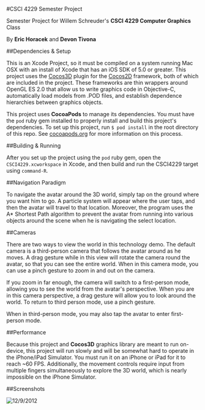 #CSCI 4229 Semester Project

Semester Project for Willem Schreuder's **CSCI 4229 Computer Graphics** Class

By **Eric Horacek** and **Devon Tivona**

##Dependencies & Setup

This is an Xcode Project, so it must be compiled on a system running Mac OSX with an install of Xcode that has an iOS SDK of 5.0 or greater. This project uses the [Cocos3D](http://http://brenwill.com/cocos3d/) plugin for the [Cocos2D](http://www.cocos2d-iphone.org) framework, both of which are included in the project. These frameworks are thin wrappers around OpenGL ES 2.0 that allow us to write graphics code in Objective-C, automatically load models from .POD files, and establish dependence hierarchies between graphics objects.

This project uses **CocoaPods** to manage its dependencies. You must have the `pod` ruby gem installed to properly install and build this project's dependencies. To set up this project, run `$ pod install` in the root directory of this repo. See [cocoapods.org](http://cocoapods.org) for more information on this process.

##Building & Running

After you set up the project using the `pod` ruby gem, open the `CSCI4229.xcworkspace` in Xcode, and then build and run the CSCI4229 target using `command-R`.

##Navigation Paradigm

To navigate the avatar around the 3D world, simply tap on the ground where you want him to go. A particle system will appear where the user taps, and then the avatar will travel to that location. Moreover, the program uses the A* Shortest Path algorithm to prevent the avatar from running into various objects around the scene when he is navigating the select location.

##Cameras

There are two ways to view the world in this technology demo. The default camera is a third-person camera that follows the avatar around as he moves. A drag gesture while in this view will rotate the camera round the avatar, so that you can see the entire world. When in this camera mode, you can use a pinch gesture to zoom in and out on the camera.

If you zoom in far enough, the camera will switch to a first-person mode, allowing you to see the world from the avatar's perspective. When you are in this camera perspective, a drag gesture will allow you to look around the world. To return to third person mode, use a pinch gesture.

When in third-person mode, you may also tap the avatar to enter first-person mode.

##Performance

Because this project and **Cocos3D** graphics library are meant to run on-device, this project will run slowly and will be somewhat hard to operate in the iPhone/iPad Simulator. You must run it on an iPhone or iPad for it to reach ~60 FPS. Additionally, the movement controls require input from multiple fingers simultaneously to explore the 3D world, which is nearly impossible on the iPhone Simulator.

##Screenshots

![12/9/2012](https://raw.github.com/eric-horacek/CSCI4229/master/Screenshots/12-9-2012.png)